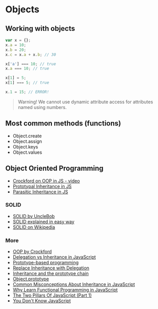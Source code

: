 # Objects

## Working with objects

```javascript
var x = {};
x.a = 10;
x.b = 20;
x.c = x.a + x.b; // 30

x['a'] === 10; // true
x.a === 10; // true

x[1] = 5;
x[1] === 5; // true

x.1 = 15; // ERROR!
```

> Warning!
> We cannot use dynamic attribute access for attributes named
> using numbers. 

## Most common methods (functions)

- Object.create
- Object.assign
- Object.keys
- Object.values

## Object Oriented Programming

- [Crockford on OOP in JS - video](https://www.youtube.com/watch?v=bo36MrBfTk4#t=28m50s)
- [Prototypal Inheritance in JS](http://javascript.crockford.com/prototypal.html)
- [Parasitic Inheritance in JS](http://www.breck-mckye.com/blog/2014/05/why-i-prefer-parasitic-inheritance/)

### SOLID

- [SOLID by UncleBob](http://butunclebob.com/ArticleS.UncleBob.PrinciplesOfOod)
- [SOLID explained in easy way](https://scotch.io/bar-talk/s-o-l-i-d-the-first-five-principles-of-object-oriented-design)
- [SOLID on Wikipedia](https://en.wikipedia.org/wiki/SOLID_(object-oriented_design))

### More

- [OOP by Crockford](http://www.crockford.com/javascript/private.html)
- [Delegation vs Inheritance in JavaScript](https://javascriptweblog.wordpress.com/2010/12/22/delegation-vs-inheritance-in-javascript/)
- [Prototype-based programming](https://en.wikipedia.org/wiki/Prototype-based_programming)
- [Replace Inheritance with Delegation](https://sourcemaking.com/refactoring/replace-inheritance-with-delegation)
- [Inheritance and the prototype chain](https://developer.mozilla.org/en/docs/Web/JavaScript/Inheritance_and_the_prototype_chain)
- [Object.prototype](https://developer.mozilla.org/en/docs/Web/JavaScript/Reference/Global_Objects/Object/prototype)
- [Common Misconceptions About Inheritance in JavaScript](https://medium.com/javascript-scene/common-misconceptions-about-inheritance-in-javascript-d5d9bab29b0a#.5t4hqr8d0)
- [Why Learn Functional Programming in JavaScript](https://medium.com/javascript-scene/why-learn-functional-programming-in-javascript-composing-software-ea13afc7a257#.1h0vuluvx)
- [The Two Pillars Of JavaScript (Part 1)](https://medium.com/javascript-scene/the-two-pillars-of-javascript-ee6f3281e7f3#.jg1e9xt7d)
- [You Don't Know JavaScript](https://github.com/getify/You-Dont-Know-JS#you-dont-know-js-book-series)